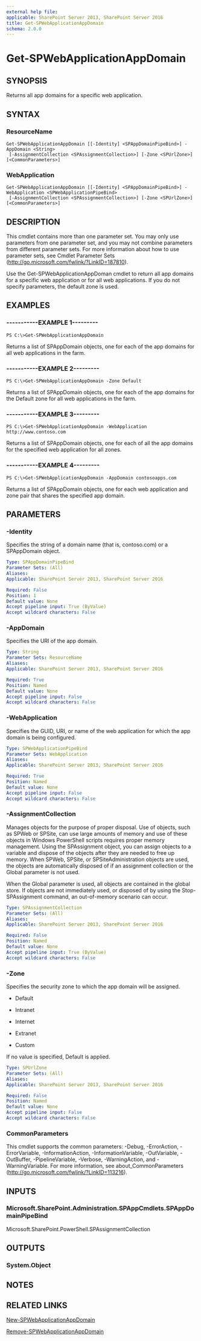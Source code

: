```yaml
---
external help file: 
applicable: SharePoint Server 2013, SharePoint Server 2016
title: Get-SPWebApplicationAppDomain
schema: 2.0.0
---
```


# Get-SPWebApplicationAppDomain

## SYNOPSIS

Returns all app domains for a specific web application.

## SYNTAX

### ResourceName
```
Get-SPWebApplicationAppDomain [[-Identity] <SPAppDomainPipeBind>] -AppDomain <String>
 [-AssignmentCollection <SPAssignmentCollection>] [-Zone <SPUrlZone>] [<CommonParameters>]
```

### WebApplication
```
Get-SPWebApplicationAppDomain [[-Identity] <SPAppDomainPipeBind>] -WebApplication <SPWebApplicationPipeBind>
 [-AssignmentCollection <SPAssignmentCollection>] [-Zone <SPUrlZone>] [<CommonParameters>]
```

## DESCRIPTION

This cmdlet contains more than one parameter set. You may only use parameters from one parameter set, and you may not combine parameters from different parameter sets. For more information about how to use parameter sets, see Cmdlet Parameter Sets (http://go.microsoft.com/fwlink/?LinkID=187810).

Use the Get-SPWebApplicationAppDoman cmdlet to return all app domains for a specific web application or for all web applications. If you do not specify parameters, the default zone is used.

## EXAMPLES

### -----------EXAMPLE 1--------- 
```
PS C:\>Get-SPWebApplicationAppDomain
```

Returns a list of SPAppDomain objects, one for each of the app domains for all web applications in the farm.

### -----------EXAMPLE 2--------- 
```
PS C:\>Get-SPWebApplicationAppDomain -Zone Default
```

Returns a list of SPAppDomain objects, one for each of the app domains for the Default zone for all web applications in the farm.

### -----------EXAMPLE 3--------- 
```
PS C:\>Get-SPWebApplicationAppDomain -WebApplication http://www.contoso.com
```

Returns a list of SPAppDomain objects, one for each of all the app domains for the specified web application for all zones.

### -----------EXAMPLE 4--------- 
```
PS C:\>Get-SPWebApplicationAppDomain -AppDomain contosoapps.com
```

Returns a list of SPAppDomain objects, one for each web application and zone pair that shares the specified app domain.

## PARAMETERS

### -Identity

Specifies the string of a domain name (that is, contoso.com) or a SPAppDomain object.

```yaml
Type: SPAppDomainPipeBind
Parameter Sets: (All)
Aliases: 
Applicable: SharePoint Server 2013, SharePoint Server 2016

Required: False
Position: 1
Default value: None
Accept pipeline input: True (ByValue)
Accept wildcard characters: False
```

### -AppDomain

Specifies the URI of the app domain.

```yaml
Type: String
Parameter Sets: ResourceName
Aliases: 
Applicable: SharePoint Server 2013, SharePoint Server 2016

Required: True
Position: Named
Default value: None
Accept pipeline input: False
Accept wildcard characters: False
```

### -WebApplication

Specifies the GUID, URI, or name of the web application for which the app domain is being configured.

```yaml
Type: SPWebApplicationPipeBind
Parameter Sets: WebApplication
Aliases: 
Applicable: SharePoint Server 2013, SharePoint Server 2016

Required: True
Position: Named
Default value: None
Accept pipeline input: False
Accept wildcard characters: False
```

### -AssignmentCollection

Manages objects for the purpose of proper disposal. Use of objects, such as SPWeb or SPSite, can use large amounts of memory and use of these objects in Windows PowerShell scripts requires proper memory management. Using the SPAssignment object, you can assign objects to a variable and dispose of the objects after they are needed to free up memory. When SPWeb, SPSite, or SPSiteAdministration objects are used, the objects are automatically disposed of if an assignment collection or the Global parameter is not used.

When the Global parameter is used, all objects are contained in the global store. If objects are not immediately used, or disposed of by using the Stop-SPAssignment command, an out-of-memory scenario can occur.

```yaml
Type: SPAssignmentCollection
Parameter Sets: (All)
Aliases: 
Applicable: SharePoint Server 2013, SharePoint Server 2016

Required: False
Position: Named
Default value: None
Accept pipeline input: True (ByValue)
Accept wildcard characters: False
```

### -Zone

Specifies the security zone to which the app domain will be assigned.

* Default

* Intranet

* Internet

* Extranet

* Custom

If no value is specified, Default is applied.

```yaml
Type: SPUrlZone
Parameter Sets: (All)
Aliases: 
Applicable: SharePoint Server 2013, SharePoint Server 2016

Required: False
Position: Named
Default value: None
Accept pipeline input: False
Accept wildcard characters: False
```

### CommonParameters
This cmdlet supports the common parameters: -Debug, -ErrorAction, -ErrorVariable, -InformationAction, -InformationVariable, -OutVariable, -OutBuffer, -PipelineVariable, -Verbose, -WarningAction, and -WarningVariable. For more information, see about_CommonParameters (http://go.microsoft.com/fwlink/?LinkID=113216).

## INPUTS

### Microsoft.SharePoint.Administration.SPAppCmdlets.SPAppDomainPipeBind
Microsoft.SharePoint.PowerShell.SPAssignmentCollection

## OUTPUTS

### System.Object

## NOTES

## RELATED LINKS

[New-SPWebApplicationAppDomain](New-SPWebApplicationAppDomain.md)

[Remove-SPWebApplicationAppDomain](Remove-SPWebApplicationAppDomain.md)

